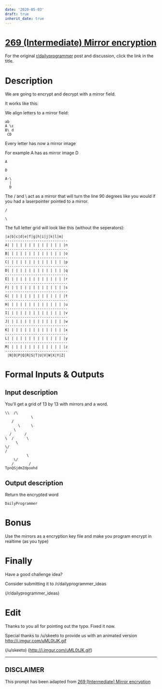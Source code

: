 ```yaml
---
date: '2020-05-03'
draft: true
inherit_date: true
---
```


# [269 (Intermediate) Mirror encryption](https://www.reddit.com/r/dailyprogrammer/comments/4m3ddb/20160601_challenge_269_intermediate_mirror/)

For the original [r/dailyprogrammer](https://www.reddit.com/r/dailyprogrammer/) post and discussion, click the link in the title.

# Description
We are going to encrypt and decrypt with a mirror field.

It works like this:

We align letters to a mirror field:


```
ab
A \c
B\ d
 CD
```
Every letter has now a mirror image

For example A has as mirror image D


```
A
```

```
D
```

```
A-\ 
  | 
  D
```
The / and \ act as a mirror that will turn the line 90 degrees like you would if you had a laserpointer pointed to a mirror.


```
/
```

```
\
```
The full letter grid will look like this (without the seperators):


```
|a|b|c|d|e|f|g|h|i|j|k|l|m|
-----------------------------
A| | | | | | | | | | | | | |n
-----------------------------
B| | | | | | | | | | | | | |o
-----------------------------
C| | | | | | | | | | | | | |p
-----------------------------
D| | | | | | | | | | | | | |q
-----------------------------
E| | | | | | | | | | | | | |r
-----------------------------
F| | | | | | | | | | | | | |s
-----------------------------
G| | | | | | | | | | | | | |t
-----------------------------
H| | | | | | | | | | | | | |u
-----------------------------
I| | | | | | | | | | | | | |v
-----------------------------
J| | | | | | | | | | | | | |w
-----------------------------
K| | | | | | | | | | | | | |x
-----------------------------
L| | | | | | | | | | | | | |y
-----------------------------
M| | | | | | | | | | | | | |z
-----------------------------
 |N|O|P|Q|R|S|T|U|V|W|X|Y|Z|
```
# Formal Inputs & Outputs
## Input description
You'll get a grid of 13 by 13 with mirrors and a word.  


```
\\  /\    
            \
   /         
      \     \
    \        
  /      /   
\  /      \  
     \       
\/           
/            
          \  
    \/       
   /       / 
TpnQSjdmZdpoohd
```
## Output description
Return the encrypted word


```
DailyProgrammer
```
# Bonus
Use the mirrors as a encryption key file and make you program encrypt in realtime (as you type)

# Finally
Have a good challenge idea?

Consider submitting it to /r/dailyprogrammer_ideas

(/r/dailyprogrammer_ideas)
# Edit
Thanks to you all for pointing out the typo. Fixed it now. 

Special thanks to /u/skeeto to provide us with an animated version http://i.imgur.com/uML0tJK.gif 

(/u/skeeto)
(http://i.imgur.com/uML0tJK.gif)

----
## **DISCLAIMER**
This prompt has been adapted from [269 [Intermediate] Mirror encryption](https://www.reddit.com/r/dailyprogrammer/comments/4m3ddb/20160601_challenge_269_intermediate_mirror/
)
